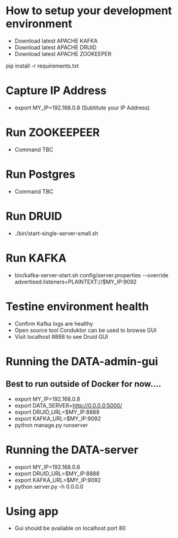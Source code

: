 

# How to setup your development environment

- Download latest APACHE KAFKA
- Download latest APACHE DRUID 
- Download latest APACHE ZOOKEEPER

pip install -r requirements.txt

# Capture IP Address

- export MY_IP=192.168.0.8 (Subtitute your IP Address) 

# Run ZOOKEEPEER

- Command TBC

# Run Postgres

- Command TBC


# Run DRUID

- ./bin/start-single-server-small.sh

# Run KAFKA

- bin/kafka-server-start.sh config/server.properties --override advertised.listeners=PLAINTEXT://$MY_IP:9092


# Testine environment health 

- Confirm Kafka logs are healthy 
- Open source tool Conduktor can be used to browse GUI 
- Visit localhost 8888 to see Druid GUI 

# Running the DATA-admin-gui

## Best to run outside of Docker for now....

- export MY_IP=192.168.0.8 
- export DATA_SERVER=http://0.0.0.0:5000/
- export DRUID_URL=$MY_IP:8888
- export KAFKA_URL=$MY_IP:9092
- python manage.py runserver

# Running the DATA-server

- export MY_IP=192.168.0.8 
- export DRUID_URL=$MY_IP:8888
- export KAFKA_URL=$MY_IP:9092
- python server.py -h 0.0.0.0

# Using app 

- Gui should be available on localhost port 80 
